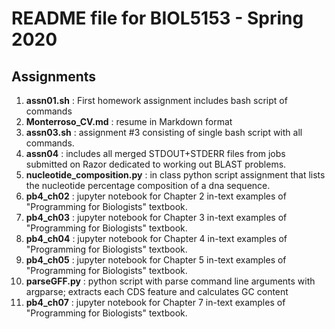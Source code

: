 # README file for BIOL5153 - Spring 2020
## Assignments

1.  **assn01.sh** : First homework assignment includes bash script of commands
2.  **Monterroso_CV.md** : resume in Markdown format
3.  **assn03.sh** : assignment #3 consisting of single bash script with all commands.
3.  **assn04** : includes all merged STDOUT+STDERR files from jobs submitted on Razor dedicated to working out BLAST problems.
4.  **nucleotide_composition.py** : in class python script assignment that lists the nucleotide percentage composition of a dna sequence.
5.  **pb4_ch02** : jupyter notebook for Chapter 2 in-text examples of "Programming for Biologists" textbook.
6.  **pb4_ch03** : jupyter notebook for Chapter 3 in-text examples of "Programming for Biologists" textbook.
7.  **pb4_ch04** : jupyter notebook for Chapter 4 in-text examples of "Programming for Biologists" textbook.
8.  **pb4_ch05** : jupyter notebook for Chapter 5 in-text examples of "Programming for Biologists" textbook.
9.  **parseGFF.py** : python script with parse command line arguments with argparse; extracts each CDS feature and calculates GC content
10. **pb4_ch07** : jupyter notebook for Chapter 7 in-text examples of "Programming for Biologists" textbook.
